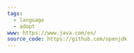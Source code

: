 ```yaml
---
tags:
  - language
  - adopt
www: https://www.java.com/es/
source_code: https://github.com/openjdk
---
```


